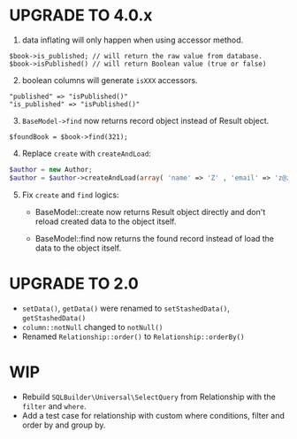 UPGRADE TO 4.0.x
======================

1. data inflating will only happen when using accessor method.

```
$book->is_published; // will return the raw value from database.
$book->isPublished() // will return Boolean value (true or false)
```

2. boolean columns will generate `isXXX` accessors.

```
"published" => "isPublished()"
"is_published" => "isPublished()"
```

3. `BaseModel->find` now returns record object instead of Result object.

```
$foundBook = $book->find(321);
```

4. Replace `create` with `createAndLoad`:

```php
$author = new Author;
$author = $author->createAndLoad(array( 'name' => 'Z' , 'email' => 'z@z' , 'identity' => 'z' ));
```

5. Fix `create` and `find` logics:

    - BaseModel::create now returns Result object directly and don't reload
    created data to the object itself.

    - BaseModel::find now returns the found record instead of load the data 
    to the object itself.


UPGRADE TO 2.0
======================

- `setData()`, `getData()` were renamed to `setStashedData()`, `getStashedData()`
- `column::notNull` changed to `notNull()`
- Renamed `Relationship::order()` to `Relationship::orderBy()`

WIP
======================

- Rebuild `SQLBuilder\Universal\SelectQuery` from Relationship with the `filter` and `where`.
- Add a test case for relationship with custom where conditions, filter and order by and group by.
